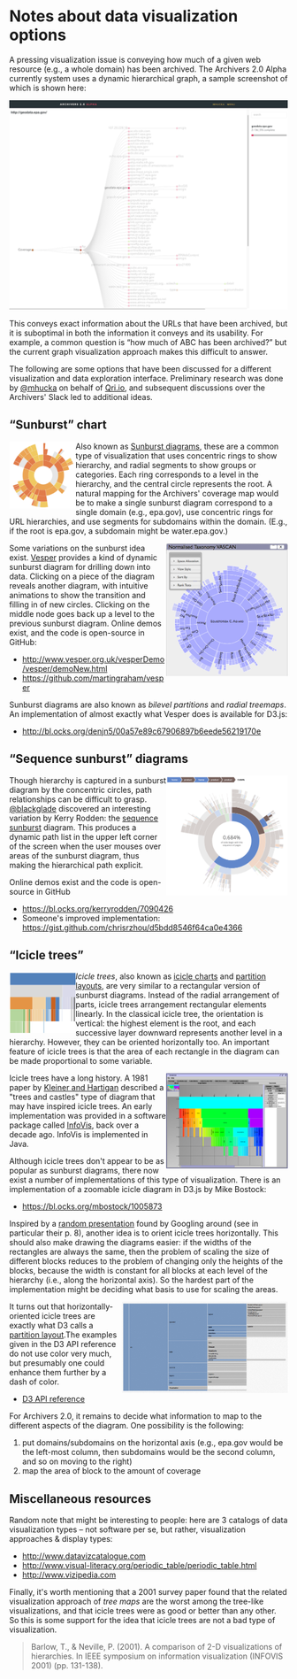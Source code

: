 Notes about data visualization options
======================================

A pressing visualization issue is conveying how much of a given web resource (e.g., a whole domain) has been archived.  The Archivers&nbsp;2.0 Alpha currently system uses a dynamic hierarchical graph, a sample screenshot of which is shown here:

<img src="figures/coverage-graph-sample-2017-05-21.png"/>

This conveys exact information about the URLs that have been archived, but it is suboptimal in both the information it conveys and its usability.  For example, a common question is “how much of ABC has been archived?” but the current graph visualization approach makes this difficult to answer.

The following are some options that have been discussed for a different visualization and data exploration interface.  Preliminary research was done by [@mhucka](https://github.com/mhucka) on behalf of [Qri.io](http://www.qri.io), and subsequent discussions over the Archivers' Slack led to additional ideas.

“Sunburst” chart
----------------

<img width="120" align="left" src="figures/sunburst-small-example.png"/>

Also known as [Sunburst diagrams](http://www.datavizcatalogue.com/methods/sunburst_diagram.html), these are a common type of visualization that uses concentric rings to show hierarchy, and radial segments to show groups or categories.  Each ring corresponds to a level in the hierarchy, and the central circle represents the root.  A natural mapping for the Archivers' coverage map would be to make a single sunburst diagram correspond to a single domain (e.g., epa.gov), use concentric rings for URL hierarchies, and use segments for subdomains within the domain.  (E.g., if the root is epa.gov, a subdomain might be water.epa.gov.)

<img width="220" align="right" src="figures/vesper-example.png"/>

Some variations on the sunburst idea exist.  [Vesper](http://www.vesper.org.uk) provides a kind of dynamic sunburst diagram for drilling down into data.  Clicking on a piece of the diagram reveals another diagram, with intuitive animations to show the transition and filling in of new circles.  Clicking on the middle node goes back up a level to the previous sunburst diagram.  Online demos exist, and the code is open-source in GitHub:

* http://www.vesper.org.uk/vesperDemo/vesper/demoNew.html
* https://github.com/martingraham/vesper

Sunburst diagrams are also known as _bilevel partitions_ and _radial treemaps_.  An implementation of almost exactly what Vesper does is available for D3.js:

* http://bl.ocks.org/denjn5/00a57e89c67906897b6eede56219170e

“Sequence sunburst” diagrams
----------------------------

<img width="220" align="right" src="figures/sequence-sunburst-example.png"/>

Though hierarchy is captured in a sunburst diagram by the concentric circles, path relationships can be difficult to grasp.  [@blackglade](https://github.com/Blackglade) discovered an interesting variation by Kerry Rodden: the [sequence sunburst](https://bl.ocks.org/kerryrodden/7090426) diagram.  This produces a dynamic path list in the upper left corner of the screen when the user mouses over areas of the sunburst diagram, thus making the hierarchical path explicit.

Online demos exist and the code is open-source in GitHub

* https://bl.ocks.org/kerryrodden/7090426
* Someone's improved implementation: https://gist.github.com/chrisrzhou/d5bdd8546f64ca0e4366

“Icicle trees”
-------------

<img width="120" align="left" src="figures/icicle-example.png"/>

*Icicle trees*, also known as [icicle charts](http://visu.al/blog/displaying_data_hierarchy_charts/#) and [partition layouts](http://mbostock.github.io/d3/talk/20111018/partition.html), are very similar to a rectangular version of sunburst diagrams.  Instead of the radial arrangement of parts, icicle trees arrangement rectangular elements linearly.  In the classical icicle tree, the orientation is vertical: the highest element is the root, and each successive layer downward represents another level in a hierarchy.  However, they can be oriented horizontally too.  An important feature of icicle trees is that the area of each rectangle in the diagram can be made proportional to some variable.

<img width="220" align="right" src="figures/TreeIcicle.png"/>

Icicle trees have a long history. A 1981 paper by [Kleiner and Hartigan](http://www.jstor.org/stable/2287820) described a "trees and castles" type of diagram that may have inspired icicle trees.  An early implementation was provided in a software package called [InfoVis](http://ivtk.sourceforge.net), back over a decade ago.  InfoVis is implemented in Java.

Although icicle trees don't appear to be as popular as sunburst diagrams, there now exist a number of implementations of this type of visualization.  There is an implementation of a zoomable icicle diagram in D3.js by Mike Bostock:

* https://bl.ocks.org/mbostock/1005873

Inspired by a [random presentation](http://www.cs.umd.edu/hcil/ehr-workshop-2010/slides/lifeflow.pdf) found by Googling around (see in particular their p.&nbsp;8), another idea is to orient icicle trees horizontally.  This should also make drawing the diagrams easier: if the widths of the rectangles are always the same, then the problem of scaling the size of different blocks reduces to the problem of changing only the heights of the blocks, because the width is constant for all blocks at each level of the hierarchy (i.e., along the horizontal axis).  So the hardest part of the implementation might be deciding what basis to use for scaling the areas.

<img width="300" align="right" src="figures/partition-layout-example.png"/>

It turns out that horizontally-oriented icicle trees are exactly what D3 calls a [partition layout](https://github.com/d3/d3-hierarchy/blob/master/README.md#partition).The examples given in the D3 API reference do not use color very much, but presumably one could enhance them further by a dash of color.

* [D3 API reference](https://github.com/d3/d3/blob/master/API.md)

For Archivers 2.0, it remains to decide what information to map to the different aspects of the diagram.  One possibility is the following:

1. put domains/subdomains on the horizontal axis (e.g., epa.gov would be the left-most column, then subdomains would be the second column, and so on moving to the right)
2. map the area of block to the amount of coverage


Miscellaneous resources
-----------------------

Random note that might be interesting to people: here are 3 catalogs of data visualization types – not software per se, but rather, visualization approaches & display types:

* http://www.datavizcatalogue.com
* http://www.visual-literacy.org/periodic_table/periodic_table.html
* http://www.vizipedia.com
  
Finally, it's worth mentioning that a 2001 survey paper found that the related visualization approach of _tree maps_ are the worst among the tree-like visualizations, and that icicle trees were as good or better than any other.  So this is some support for the idea that icicle trees are not a bad type of visualization.

> Barlow, T., & Neville, P. (2001). A comparison of 2-D visualizations of hierarchies. In IEEE symposium on information visualization (INFOVIS 2001) (pp. 131-138).
